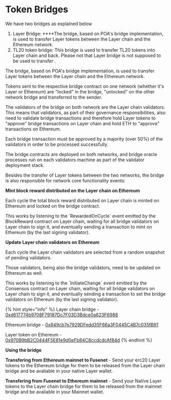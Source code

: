 # Token Bridges

We have two bridges as explained below

1. Layer Bridge:  ****The bridge, based on POA's bridge implementation, is used to transfer Layer tokens between the Layer chain and the Ethereum network.
2. TL20 token bridge: This bridge is used to transfer TL20 tokens into Layer chain and back. Please not that Layer bridge is not supposed to be used to transfer  . 

The bridge, based on POA's bridge implementation, is used to transfer Layer tokens between the Layer chain and the Ethereum network.

Tokens sent to the respective bridge contract on one network \(whether it's Layer or Ethereum\) are "locked" in the bridge, "unlocked" on the other network bridge and transferred to the sender.

The validators of the bridge on both network are the Layer chain validators. This means that validators, as part of their governance responsibilities, also need to validate bridge transactions and therefore hold Layer tokens to "approve" bridge transactions on Layer chain and hold ETH to "approve" transactions on Ethereum.

Each bridge transaction must be approved by a majority \(over 50%\) of the validators in order to be processed successfully.

The bridge contracts are deployed on both networks, and bridge oracle processes run on each validators machine as part of the validator deployment stack.

Besides the transfer of Layer tokens between the two networks, the bridge is also responsible for network core functionality events:

**Mint block reward distributed on the Layer chain on Ethereum**

Each cycle the total block reward distributed on Layer chain is minted on Ethereum and locked on the bridge contract.

This works by listening to the \`RewardedOnCycle\` event emitted by the BlockReward contract on Layer chain, waiting for all bridge validators on Layer chain to sign it, and eventually sending a transaction to mint on Ethereum \(by the last signing validator\).

**Update Layer chain validators on Ethereum**

Each cycle the Layer chain validators are selected from a random snapshot of pending validators.

Those validators, being also the bridge validators, need to be updated on Ethereum as well.

This works by listening to the \`InitiateChange\` event emitted by the Consensus contract on Layer chain, waiting for all bridge validators on Layer chain to sign it, and eventually sending a transaction to set the bridge validators on Ethereum \(by the last signing validator\).

{% hint style="info" %}
Layer chain bridge - [0xd617774b9708F79187Dc7F03D3Bdce0a623F6988](https://layerscan.org/address/0xd617774b9708f79187dc7f03d3bdce0a623f6988)

Ethereum bridge - [0x849cb7e7929DFedd35F66a3F0445C4B7c035fB91](https://etherscan.io/address/0x849cb7e7929DFedd35F66a3F0445C4B7c035fB91)

Layer token on Ethereum - [0x970B9bB2C0444F5E81e9d0eFb84C8ccdcdcAf84d](https://etherscan.io/token/0x970B9bB2C0444F5E81e9d0eFb84C8ccdcdcAf84d)
{% endhint %}

**Using the bridge**

**Transfering from Ethereum mainnet to Fusenet** - Send your erc20 Layer tokens to the Ethereum bridge for them to be released from the Layer chain bridge and be avaliable in your native Layer wallet.

**Transfering from Fusenet to Ethereum mainnet** - Send your Native Layer tokens to the Layer chain bridge for them to be released from the mainnet bridge and be avaliable in your Mainnet wallet. 

